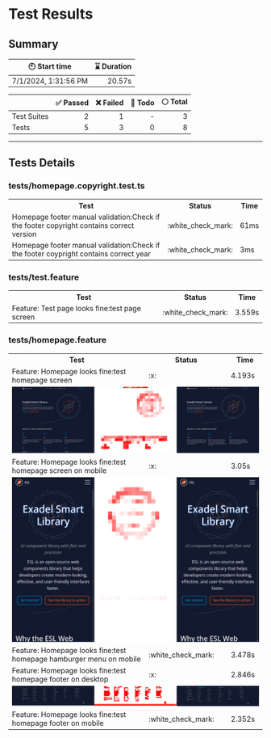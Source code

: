 # Test Results
  ## Summary
  
| :clock10: Start time | :hourglass: Duration |
| --- | ---: |
|7/1/2024, 1:31:56 PM|20.57s|

| | :white_check_mark: Passed | :x: Failed | :construction: Todo | :white_circle: Total |
| --- | ---: | ---: | ---:| ---: |
|Test Suites|2|1|-|3|
|Tests|5|3|0|8|



  ---
  ## Tests Details
  ### tests/homepage.copyright.test.ts
<table>
<tr><th>Test</th><th>Status</th><th>Time</th></tr>
<tr><td>Homepage footer manual validation:Check if the footer copyright contains correct version</td><td>:white_check_mark:</td><td>61ms</td></tr>
<tr><td>Homepage footer manual validation:Check if the footer coypright contains correct year</td><td>:white_check_mark:</td><td>3ms</td></tr>
</table>

### tests/test.feature
<table>
<tr><th>Test</th><th>Status</th><th>Time</th></tr>
<tr><td>Feature: Test page looks fine:test page screen</td><td>:white_check_mark:</td><td>3.559s</td></tr>
</table>

### tests/homepage.feature
<table>
<tr><th>Test</th><th>Status</th><th>Time</th></tr>
<tr><td>Feature: Homepage looks fine:test homepage screen</td><td>:x:</td><td>4.193s</td></tr>
<tr><td colspan="3"><img src="homepage-feature-feature-homepage-looks-fine-test-homepage-screen-1-snap-diff.png" alt="Test Diff homepage-feature-feature-homepage-looks-fine-test-homepage-screen-1-snap-diff.png"/></td></tr><tr><td>Feature: Homepage looks fine:test homepage screen on mobile</td><td>:x:</td><td>3.05s</td></tr>
<tr><td colspan="3"><img src="homepage-feature-feature-homepage-looks-fine-test-homepage-screen-on-mobile-1-snap-diff.png" alt="Test Diff homepage-feature-feature-homepage-looks-fine-test-homepage-screen-on-mobile-1-snap-diff.png"/></td></tr><tr><td>Feature: Homepage looks fine:test homepage hamburger menu on mobile</td><td>:white_check_mark:</td><td>3.478s</td></tr>
<tr><td>Feature: Homepage looks fine:test homepage footer on desktop</td><td>:x:</td><td>2.846s</td></tr>
<tr><td colspan="3"><img src="homepage-feature-feature-homepage-looks-fine-test-homepage-footer-on-desktop-1-snap-diff.png" alt="Test Diff homepage-feature-feature-homepage-looks-fine-test-homepage-footer-on-desktop-1-snap-diff.png"/></td></tr><tr><td>Feature: Homepage looks fine:test homepage footer on mobile</td><td>:white_check_mark:</td><td>2.352s</td></tr>
</table>


